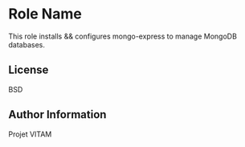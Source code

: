 Role Name
=========

This role installs && configures mongo-express to manage MongoDB databases.


License
-------

BSD

Author Information
------------------

Projet VITAM
